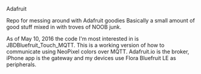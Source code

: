 Adafruit

Repo for messing around with Adafruit goodies Basically a small amount of good stuff mixed in with troves of NOOB junk.

As of May 10, 2016 the code I'm most interested in is JBDBluefruit_Touch_MQTT. This is a working version of how to communicate using NeoPixel colors over MQTT. Adafruit.io is the broker, iPhone app is the gateway and my devices use Flora Bluefruit LE as peripherals.
